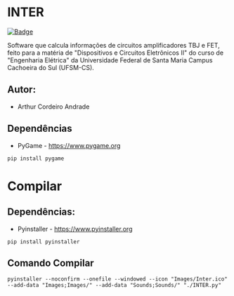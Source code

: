 # INTER

<a href="LICENSE">![Badge](https://img.shields.io/badge/license-BeerWare-yellow?style=for-the-badge)</a>

Software que calcula informações de circuitos amplificadores TBJ e FET, feito para a matéria de "Dispositivos e Circuitos Eletrônicos II" do curso de "Engenharia Elétrica" da Universidade Federal de Santa Maria Campus Cachoeira do Sul (UFSM-CS).

## Autor:
- Arthur Cordeiro Andrade

## Dependências
- PyGame - https://www.pygame.org
```
pip install pygame
```

# Compilar
## Dependências:
- Pyinstaller - https://www.pyinstaller.org
```
pip install pyinstaller
```

## Comando Compilar
```
pyinstaller --noconfirm --onefile --windowed --icon "Images/Inter.ico" --add-data "Images;Images/" --add-data "Sounds;Sounds/" "./INTER.py"
```
